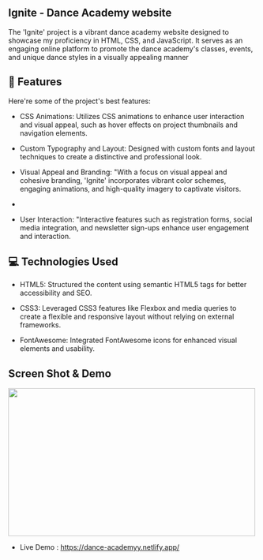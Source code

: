 <h2> Ignite - Dance Academy website </h2>

<p id="description">The 'Ignite' project is a vibrant dance academy website designed to showcase my proficiency in HTML, CSS, and JavaScript. It serves as an engaging online platform to promote the dance academy's classes, events, and unique dance styles in a visually appealing manner</p>


<h2>🧐 Features</h2>

Here're some of the project's best features:

* CSS Animations: Utilizes CSS animations to enhance user interaction and visual appeal, such as hover effects on project thumbnails and navigation elements.

* Custom Typography and Layout: Designed with custom fonts and layout techniques to create a distinctive and professional look.

* Visual Appeal and Branding: "With a focus on visual appeal and cohesive branding, 'Ignite' incorporates vibrant color schemes, engaging animations, and high-quality imagery to captivate visitors.
* 
* User Interaction: "Interactive features such as registration forms, social media integration, and newsletter sign-ups enhance user engagement and interaction.
<h2>💻 Technologies Used </h2>

* HTML5: Structured the content using semantic HTML5 tags for better accessibility and SEO.

* CSS3: Leveraged CSS3 features like Flexbox and media queries to create a flexible and responsive layout without relying on external frameworks.

* FontAwesome: Integrated FontAwesome icons for enhanced visual elements and usability.


<h2> Screen Shot & Demo </h2>

<img src = "https://github.com/Aniikr8/Dance-Academy-Website/assets/74367440/3ea8bb74-e51b-4866-b31b-fb3511753dc0" width="500" height="300">



* Live Demo : <A href = "https://dance-academyy.netlify.app/" > https://dance-academyy.netlify.app/ </a>
